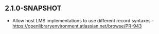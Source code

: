 
## 2.1.0-SNAPSHOT

* Allow host LMS implementations to use different record syntaxes - https://openlibraryenvironment.atlassian.net/browse/PR-943
